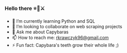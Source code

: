 ### Hello there ⭐🧔⚔️

- 🌱 I’m currently learning Python and SQL
- 👯 I’m looking to collaborate on web scraping projects 
- 💬 Ask me about Capybaras
- 📫 How to reach me: rkrawczyk96@gmail.com
- ⚡ Fun fact: Capybara's teeth grow their whole life ;)

<!--
**ja333396/ja333396** is a ✨ _special_ ✨ repository because its `README.md` (this file) appears on your GitHub profile.

Here are some ideas to get you started:

- 🔭 I’m currently working on becoming data
- 🌱 I’m currently learning Python
- 👯 I’m looking to collaborate on any data anylising project
- 🤔 I’m looking for help with finding data online
- 💬 Ask me about Capybaras
- 📫 How to reach me: rkrawczyk96@gmail.com
- 😄 Pronouns: ...
- ⚡ Fun fact: Capybara's teeth grow their whole life ;)
-->
